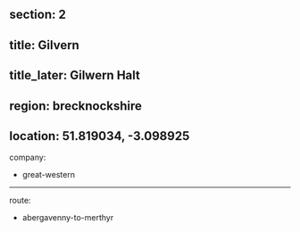 section: 2
----
title: Gilvern
----
title_later: Gilwern Halt
----
region: brecknockshire
----
location: 51.819034, -3.098925
----
company:
- great-western
----
route:
- abergavenny-to-merthyr
